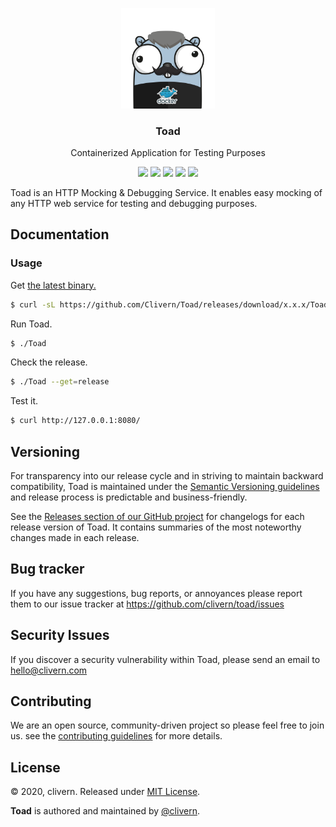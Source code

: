 <p align="center">
    <img alt="Toad Logo" src="https://raw.githubusercontent.com/clivern/Toad/master/assets/img/gopher.png?v=0.0.1" width="150" />
    <h3 align="center">Toad</h3>
    <p align="center">Containerized Application for Testing Purposes</p>
    <p align="center">
        <a href="https://travis-ci.com/Clivern/Toad"><img src="https://travis-ci.com/Clivern/Toad.svg?branch=master"></a>
        <a href="https://github.com/Clivern/Toad/releases"><img src="https://img.shields.io/badge/Version-0.0.1-red.svg"></a>
        <a href="https://goreportcard.com/report/github.com/Clivern/Toad"><img src="https://goreportcard.com/badge/github.com/clivern/Toad?v=0.0.1"></a>
        <a href="https://hub.docker.com/r/clivern/toad"><img src="https://img.shields.io/badge/Docker-Latest-green"></a>
        <a href="https://github.com/Clivern/Toad/blob/master/LICENSE"><img src="https://img.shields.io/badge/LICENSE-MIT-orange.svg"></a>
    </p>
</p>

Toad is an HTTP Mocking & Debugging Service. It enables easy mocking of any HTTP web service for testing and debugging purposes.

## Documentation

### Usage

Get [the latest binary.](https://github.com/Clivern/Toad/releases)

```zsh
$ curl -sL https://github.com/Clivern/Toad/releases/download/x.x.x/Toad_x.x.x_OS_x86_64.tar.gz | tar xz
```

Run Toad.

```zsh
$ ./Toad
```

Check the release.

```zsh
$ ./Toad --get=release
```

Test it.

```zsh
$ curl http://127.0.0.1:8080/
```


## Versioning

For transparency into our release cycle and in striving to maintain backward compatibility, Toad is maintained under the [Semantic Versioning guidelines](https://semver.org/) and release process is predictable and business-friendly.

See the [Releases section of our GitHub project](https://github.com/clivern/toad/releases) for changelogs for each release version of Toad. It contains summaries of the most noteworthy changes made in each release.


## Bug tracker

If you have any suggestions, bug reports, or annoyances please report them to our issue tracker at https://github.com/clivern/toad/issues


## Security Issues

If you discover a security vulnerability within Toad, please send an email to [hello@clivern.com](mailto:hello@clivern.com)


## Contributing

We are an open source, community-driven project so please feel free to join us. see the [contributing guidelines](CONTRIBUTING.md) for more details.


## License

© 2020, clivern. Released under [MIT License](https://opensource.org/licenses/mit-license.php).

**Toad** is authored and maintained by [@clivern](http://github.com/clivern).
